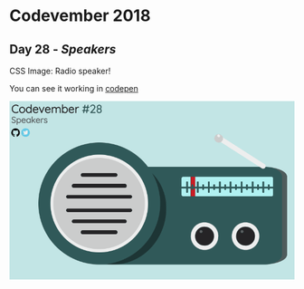 # Codevember 2018

## Day 28 - *Speakers*

CSS Image: Radio speaker!

You can see it working in [codepen](https://codepen.io/RominaMartin/full/eQQadV/)


![](speakers.gif)